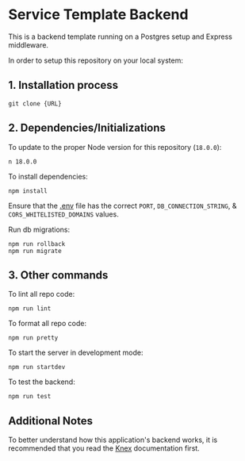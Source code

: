 # Service Template Backend
This is a backend template running on a Postgres setup and Express middleware.


In order to setup this repository on your local system:
## 1.   Installation process
```
git clone {URL}
```

## 2.   Dependencies/Initializations
To update to the proper Node version for this repository (`18.0.0`):
```
n 18.0.0
```
To install dependencies:
```
npm install
```
Ensure that the [.env](./.env) file has the correct `PORT`, `DB_CONNECTION_STRING`, & `CORS_WHITELISTED_DOMAINS` values.

Run db migrations:
```
npm run rollback
npm run migrate
```

## 3.   Other commands
To lint all repo code:
```
npm run lint
```
To format all repo code:
```
npm run pretty
```
To start the server in development mode:
```
npm run startdev
```
To test the backend:
```
npm run test
```

## Additional Notes
To better understand how this application's backend works, it is recommended that you read the [Knex](https://knexjs.org/guide/) documentation first.